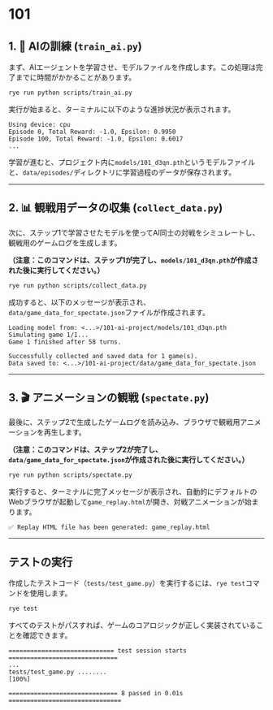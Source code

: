 # 101

## 1\. 🤖 AIの訓練 (`train_ai.py`)

まず、AIエージェントを学習させ、モデルファイルを作成します。この処理は完了までに時間がかかることがあります。

```bash
rye run python scripts/train_ai.py
```

実行が始まると、ターミナルに以下のような進捗状況が表示されます。

```
Using device: cpu
Episode 0, Total Reward: -1.0, Epsilon: 0.9950
Episode 100, Total Reward: -1.0, Epsilon: 0.6017
...
```

学習が進むと、プロジェクト内に`models/101_d3qn.pth`というモデルファイルと、`data/episodes/`ディレクトリに学習過程のデータが保存されます。

-----

## 2\. 📊 観戦用データの収集 (`collect_data.py`)

次に、ステップ1で学習させたモデルを使ってAI同士の対戦をシミュレートし、観戦用のゲームログを生成します。

**（注意：このコマンドは、ステップ1が完了し、`models/101_d3qn.pth`が作成された後に実行してください。）**

```bash
rye run python scripts/collect_data.py
```

成功すると、以下のメッセージが表示され、`data/game_data_for_spectate.json`ファイルが作成されます。

```
Loading model from: <...>/101-ai-project/models/101_d3qn.pth
Simulating game 1/1...
Game 1 finished after 58 turns.

Successfully collected and saved data for 1 game(s).
Data saved to: <...>/101-ai-project/data/game_data_for_spectate.json
```

-----

## 3\. 🎬 アニメーションの観戦 (`spectate.py`)

最後に、ステップ2で生成したゲームログを読み込み、ブラウザで観戦用アニメーションを再生します。

**（注意：このコマンドは、ステップ2が完了し、`data/game_data_for_spectate.json`が作成された後に実行してください。）**

```bash
rye run python scripts/spectate.py
```

実行すると、ターミナルに完了メッセージが表示され、自動的にデフォルトのWebブラウザが起動して`game_replay.html`が開き、対戦アニメーションが始まります。

```
✅ Replay HTML file has been generated: game_replay.html
```

-----

## テストの実行

作成したテストコード（`tests/test_game.py`）を実行するには、`rye test`コマンドを使用します。

```bash
rye test
```

すべてのテストがパスすれば、ゲームのコアロジックが正しく実装されていることを確認できます。

```
============================= test session starts ==============================
...
tests/test_game.py ........                                              [100%]

============================== 8 passed in 0.01s ===============================
```